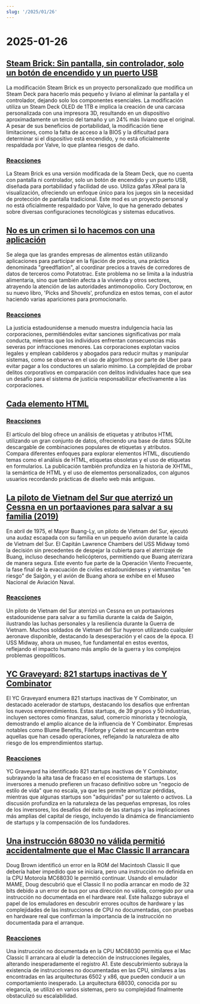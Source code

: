 ```yaml
---
slug: '/2025/01/26'
---
```


# 2025-01-26

## [Steam Brick: Sin pantalla, sin controlador, solo un botón de encendido y un puerto USB](https://crastinator-pro.github.io/steam-brick/)

La modificación Steam Brick es un proyecto personalizado que modifica un Steam Deck para hacerlo más pequeño y liviano al eliminar la pantalla y el controlador, dejando solo los componentes esenciales. La modificación utiliza un Steam Deck OLED de 1TB e implica la creación de una carcasa personalizada con una impresora 3D, resultando en un dispositivo aproximadamente un tercio del tamaño y un 24% más liviano que el original. A pesar de sus beneficios de portabilidad, la modificación tiene limitaciones, como la falta de acceso a la BIOS y la dificultad para determinar si el dispositivo está encendido, y no está oficialmente respaldada por Valve, lo que plantea riesgos de daño.

### [Reacciones](https://news.ycombinator.com/item?id=42825441)

La Steam Brick es una versión modificada de la Steam Deck, que no cuenta con pantalla ni controlador, solo un botón de encendido y un puerto USB, diseñada para portabilidad y facilidad de uso. Utiliza gafas XReal para la visualización, ofreciendo un enfoque único para los juegos sin la necesidad de protección de pantalla tradicional. Este mod es un proyecto personal y no está oficialmente respaldado por Valve, lo que ha generado debates sobre diversas configuraciones tecnológicas y sistemas educativos.

## [No es un crimen si lo hacemos con una aplicación](https://pluralistic.net/2025/01/25/potatotrac/#carbo-loading)

Se alega que las grandes empresas de alimentos están utilizando aplicaciones para participar en la fijación de precios, una práctica denominada "greedflation", al coordinar precios a través de corredores de datos de terceros como Potatotrac. Este problema no se limita a la industria alimentaria, sino que también afecta a la vivienda y otros sectores, atrayendo la atención de las autoridades antimonopolio. Cory Doctorow, en su nuevo libro, 'Picks and Shovels', profundiza en estos temas, con el autor haciendo varias apariciones para promocionarlo.

### [Reacciones](https://news.ycombinator.com/item?id=42830646)

La justicia estadounidense a menudo muestra indulgencia hacia las corporaciones, permitiéndoles evitar sanciones significativas por mala conducta, mientras que los individuos enfrentan consecuencias más severas por infracciones menores. Las corporaciones explotan vacíos legales y emplean cabilderos y abogados para reducir multas y manipular sistemas, como se observa en el uso de algoritmos por parte de Uber para evitar pagar a los conductores un salario mínimo. La complejidad de probar delitos corporativos en comparación con delitos individuales hace que sea un desafío para el sistema de justicia responsabilizar efectivamente a las corporaciones.

## [Cada elemento HTML](https://iamwillwang.com/dollar/every-html-element/)

### [Reacciones](https://news.ycombinator.com/item?id=42823722)

El artículo del blog ofrece un análisis de etiquetas y atributos HTML utilizando un gran conjunto de datos, ofreciendo una base de datos SQLite descargable de combinaciones populares de etiquetas y atributos. Compara diferentes enfoques para explorar elementos HTML, discutiendo temas como el análisis de HTML, etiquetas obsoletas y el uso de etiquetas en formularios. La publicación también profundiza en la historia de XHTML, la semántica de HTML y el uso de elementos personalizados, con algunos usuarios recordando prácticas de diseño web más antiguas.

## [La piloto de Vietnam del Sur que aterrizó un Cessna en un portaaviones para salvar a su familia (2019)](https://www.historynet.com/maj-buang-lys-daring-feat-to-save-his-family/)

En abril de 1975, el Mayor Buang-Ly, un piloto de Vietnam del Sur, ejecutó una audaz escapada con su familia en un pequeño avión durante la caída de Vietnam del Sur. El Capitán Lawrence Chambers del USS Midway tomó la decisión sin precedentes de despejar la cubierta para el aterrizaje de Buang, incluso desechando helicópteros, permitiendo que Buang aterrizara de manera segura. Este evento fue parte de la Operación Viento Frecuente, la fase final de la evacuación de civiles estadounidenses y vietnamitas "en riesgo" de Saigón, y el avión de Buang ahora se exhibe en el Museo Nacional de Aviación Naval.

### [Reacciones](https://news.ycombinator.com/item?id=42826536)

Un piloto de Vietnam del Sur aterrizó un Cessna en un portaaviones estadounidense para salvar a su familia durante la caída de Saigón, ilustrando las luchas personales y la resiliencia durante la Guerra de Vietnam. Muchos soldados de Vietnam del Sur huyeron utilizando cualquier aeronave disponible, destacando la desesperación y el caos de la época. El USS Midway, ahora un museo, fue fundamental en estos eventos, reflejando el impacto humano más amplio de la guerra y los complejos problemas geopolíticos.

## [YC Graveyard: 821 startups inactivas de Y Combinator](https://ycgraveyard.iamwillwang.com/)

El YC Graveyard enumera 821 startups inactivas de Y Combinator, un destacado acelerador de startups, destacando los desafíos que enfrentan los nuevos emprendimientos. Estas startups, de 39 grupos y 50 industrias, incluyen sectores como finanzas, salud, comercio minorista y tecnología, demostrando el amplio alcance de la influencia de Y Combinator. Empresas notables como Blume Benefits, Fileforge y Celest se encuentran entre aquellas que han cesado operaciones, reflejando la naturaleza de alto riesgo de los emprendimientos startup.

### [Reacciones](https://news.ycombinator.com/item?id=42828198)

YC Graveyard ha identificado 821 startups inactivas de Y Combinator, subrayando la alta tasa de fracaso en el ecosistema de startups. Los inversores a menudo prefieren un fracaso definitivo sobre un "negocio de estilo de vida" que no escala, ya que les permite amortizar pérdidas, mientras que algunas startups son "adquiridas" por su talento o activos. La discusión profundiza en la naturaleza de las pequeñas empresas, los roles de los inversores, los desafíos del éxito de las startups y las implicaciones más amplias del capital de riesgo, incluyendo la dinámica de financiamiento de startups y la compensación de los fundadores.

## [Una instrucción 68030 no válida permitió accidentalmente que el Mac Classic II arrancara](https://www.downtowndougbrown.com/2025/01/the-invalid-68030-instruction-that-accidentally-allowed-the-mac-classic-ii-to-successfully-boot-up/)

Doug Brown identificó un error en la ROM del Macintosh Classic II que debería haber impedido que se iniciara, pero una instrucción no definida en la CPU Motorola MC68030 le permitió continuar. Usando el emulador MAME, Doug descubrió que el Classic II no podía arrancar en modo de 32 bits debido a un error de bus por una dirección no válida, corregido por una instrucción no documentada en el hardware real. Este hallazgo subraya el papel de los emuladores en descubrir errores ocultos de hardware y las complejidades de las instrucciones de CPU no documentadas, con pruebas en hardware real que confirman la importancia de la instrucción no documentada para el arranque.

### [Reacciones](https://news.ycombinator.com/item?id=42824562)

Una instrucción no documentada en la CPU MC68030 permitía que el Mac Classic II arrancara al eludir la detección de instrucciones ilegales, alterando inesperadamente el registro A1. Este descubrimiento subraya la existencia de instrucciones no documentadas en las CPU, similares a las encontradas en las arquitecturas 6502 y x86, que pueden conducir a un comportamiento inesperado. La arquitectura 68030, conocida por su elegancia, se utilizó en varios sistemas, pero su complejidad finalmente obstaculizó su escalabilidad.

<head>
  <meta property="og:title" content="Steam Brick: Sin pantalla, sin controlador, solo un botón de encendido y un puerto USB" />
  <meta property="og:type" content="website" />
  <meta property="og:image" content="https://og.cho.sh/api/og/?title=Steam%20Brick%3A%20Sin%20pantalla%2C%20sin%20controlador%2C%20solo%20un%20bot%C3%B3n%20de%20encendido%20y%20un%20puerto%20USB&subheading=domingo%2C%2026%20de%20enero%20de%202025%3A%20Resumen%20de%20Hacker%20News" />
</head>
